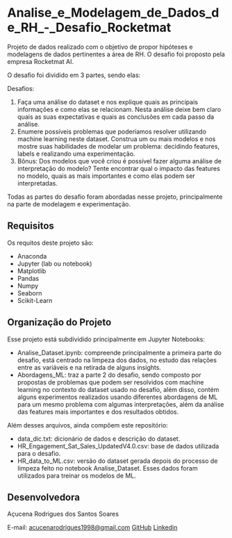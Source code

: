 # Analise_e_Modelagem_de_Dados_de_RH_-_Desafio_Rocketmat

Projeto de dados realizado com o objetivo de propor hipóteses e modelagens de dados pertinentes a área de RH. O desafio foi proposto pela empresa Rocketmat AI.

O desafio foi dividido em 3 partes, sendo elas:

Desafios:
1. Faça uma análise do dataset e nos explique quais as principais informações e como elas se relacionam. Nesta análise deixe bem claro quais as suas expectativas e quais as conclusões em cada passo da análise.
2. Enumere possíveis problemas que poderíamos resolver utilizando machine learning neste dataset. Construa um ou mais modelos e nos mostre suas habilidades de modelar um problema: decidindo features, labels e realizando uma experimentação.
3. Bônus: Dos modelos que você criou é possível fazer alguma análise de interpretação do modelo? Tente encontrar qual o impacto das features no modelo, quais as mais importantes e como elas podem ser interpretadas.

Todas as partes do desafio foram abordadas nesse projeto, principalmente na parte de modelagem e experimentação.

## Requisitos

Os requitos deste projeto são:

* Anaconda
* Jupyter (lab ou notebook)
* Matplotlib
* Pandas
* Numpy
* Seaborn
* Scikit-Learn

## Organização do Projeto

Esse projeto está subdividido principalmente em Jupyter Notebooks:

* Analise_Dataset.ipynb: compreende principalmente a primeira parte do desafio, está centrado na limpeza dos dados, no estudo das relações entre as variáveis e na retirada de alguns insights.
* Abordagens_ML: traz a parte 2 do desafio, sendo composto por propostas de problemas que podem ser resolvidos com machine learning no contexto do dataset usado no desafio, além disso, contém alguns experimentos realizados usando diferentes abordagens de ML para um mesmo problema com algumas interpretações, além da análise das features mais importantes e dos resultados obtidos.

Além desses arquivos, ainda compõem este repositório:

* data_dic.txt: dicionário de dados e descrição do dataset.
* HR_Engagement_Sat_Sales_UpdatedV4.0.csv: base de dados utilizada para o desafio.
* HR_data_to_ML.csv: versão do dataset gerada depois do processo de limpeza feito no notebook Analise_Dataset. Esses dados foram utilizados para treinar os modelos de ML.

## Desenvolvedora

Açucena Rodrigues dos Santos Soares

E-mail: acucenarodrigues1998@gmail.com
[GitHub](https://github.com/acucenarodrigues1998)
[Linkedin](https://www.linkedin.com/in/acucena-rodrigues/)

